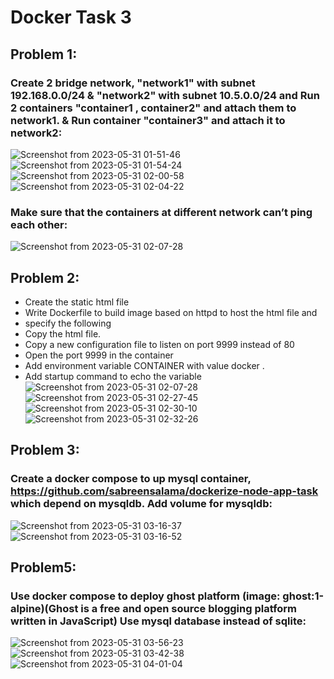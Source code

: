 # Docker Task 3
## Problem 1:
### Create 2 bridge network, "network1" with subnet 192.168.0.0/24 & "network2" with subnet 10.5.0.0/24 and Run 2 containers "container1 , container2" and attach them to network1. & Run container "container3" and attach it to network2:
![Screenshot from 2023-05-31 01-51-46](https://github.com/amrabunemr98/Sprints-tasks/assets/128842547/7be2eb3e-65b2-4acd-841d-98f24f94283d)
![Screenshot from 2023-05-31 01-54-24](https://github.com/amrabunemr98/Sprints-tasks/assets/128842547/2168c01c-2ee5-41bb-a01a-4a3b3085264e)
![Screenshot from 2023-05-31 02-00-58](https://github.com/amrabunemr98/Sprints-tasks/assets/128842547/c2756393-10a0-47bb-8463-6097bb1e3517)
![Screenshot from 2023-05-31 02-04-22](https://github.com/amrabunemr98/Sprints-tasks/assets/128842547/1d4e93cf-c05f-49cc-b1af-4cf26e374fa8)
### Make sure that the containers at different network can’t ping each other:
![Screenshot from 2023-05-31 02-07-28](https://github.com/amrabunemr98/Sprints-tasks/assets/128842547/ae619266-7f8e-487b-9152-255402bdcb4f)
## Problem 2:
- Create the static html file
- Write Dockerfile to build image based on httpd to host the html file and
- specify the following
- Copy the html file.
- Copy a new configuration file to listen on port 9999 instead of 80
- Open the port 9999 in the container
- Add environment variable CONTAINER with value docker . 
- Add startup command to echo the variable
![Screenshot from 2023-05-31 02-07-28](https://github.com/amrabunemr98/Sprints-tasks/assets/128842547/406da4ce-803b-4490-b628-f6f9494e1ff8)
![Screenshot from 2023-05-31 02-27-45](https://github.com/amrabunemr98/Sprints-tasks/assets/128842547/18878f93-52db-4490-bf7f-d8b0d0ac2a9b)
![Screenshot from 2023-05-31 02-30-10](https://github.com/amrabunemr98/Sprints-tasks/assets/128842547/172cfe3d-70f9-4eb4-a8b2-52724b5b941c)
![Screenshot from 2023-05-31 02-32-26](https://github.com/amrabunemr98/Sprints-tasks/assets/128842547/6977a0b2-2dfd-4022-bb30-0573a55fb78d)
## Problem 3:
### Create a docker compose to up mysql container,  https://github.com/sabreensalama/dockerize-node-app-task which depend on mysqldb. Add volume for mysqldb:
![Screenshot from 2023-05-31 03-16-37](https://github.com/amrabunemr98/Sprints-tasks/assets/128842547/f5ef848c-e466-41f9-bbf5-5c760016ea77)
![Screenshot from 2023-05-31 03-16-52](https://github.com/amrabunemr98/Sprints-tasks/assets/128842547/feef5c89-850e-4fa7-b783-3038cd284f25)
## Problem5:
### Use docker compose to deploy ghost platform (image: ghost:1-alpine)(Ghost is a free and open source blogging platform written in JavaScript) Use mysql database instead of sqlite:
![Screenshot from 2023-05-31 03-56-23](https://github.com/amrabunemr98/Sprints-tasks/assets/128842547/b6304615-3170-4e8e-8e38-1b0cff86b314)
![Screenshot from 2023-05-31 03-42-38](https://github.com/amrabunemr98/Sprints-tasks/assets/128842547/f2fdb348-2049-4a38-8e26-18feccc217ea)
![Screenshot from 2023-05-31 04-01-04](https://github.com/amrabunemr98/Sprints-tasks/assets/128842547/3c946d29-de65-423d-a8e0-b19a110aba6a)

 
  

